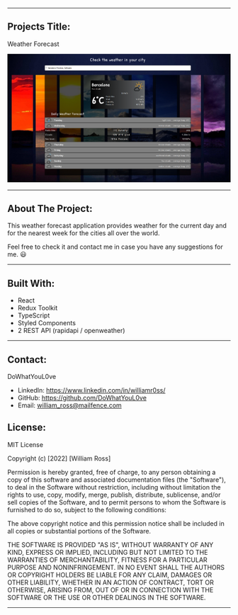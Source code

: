 <hr/>

## Projects Title:

Weather Forecast

![Project](src/images/project.png)

<hr/>

## About The Project:

This weather forecast application provides weather for the current day and for the nearest week for the cities all over the world.

Feel free to check it and contact me in case you have any suggestions for me. 😃

<hr/>

## Built With:

- React
- Redux Toolkit
- TypeScript
- Styled Components
- 2 REST API (rapidapi / openweather)

<hr/>

## Contact:

DoWhatYouL0ve

- LinkedIn: https://www.linkedin.com/in/williamr0ss/
- GitHub: https://github.com/DoWhatYouL0ve
- Email: william_ross@mailfence.com

## License:

MIT License

Copyright (c) [2022] [William Ross]

Permission is hereby granted, free of charge, to any person obtaining a copy
of this software and associated documentation files (the "Software"), to deal
in the Software without restriction, including without limitation the rights
to use, copy, modify, merge, publish, distribute, sublicense, and/or sell
copies of the Software, and to permit persons to whom the Software is
furnished to do so, subject to the following conditions:

The above copyright notice and this permission notice shall be included in all
copies or substantial portions of the Software.

THE SOFTWARE IS PROVIDED "AS IS", WITHOUT WARRANTY OF ANY KIND, EXPRESS OR
IMPLIED, INCLUDING BUT NOT LIMITED TO THE WARRANTIES OF MERCHANTABILITY,
FITNESS FOR A PARTICULAR PURPOSE AND NONINFRINGEMENT. IN NO EVENT SHALL THE
AUTHORS OR COPYRIGHT HOLDERS BE LIABLE FOR ANY CLAIM, DAMAGES OR OTHER
LIABILITY, WHETHER IN AN ACTION OF CONTRACT, TORT OR OTHERWISE, ARISING FROM,
OUT OF OR IN CONNECTION WITH THE SOFTWARE OR THE USE OR OTHER DEALINGS IN THE
SOFTWARE.

<hr/>
